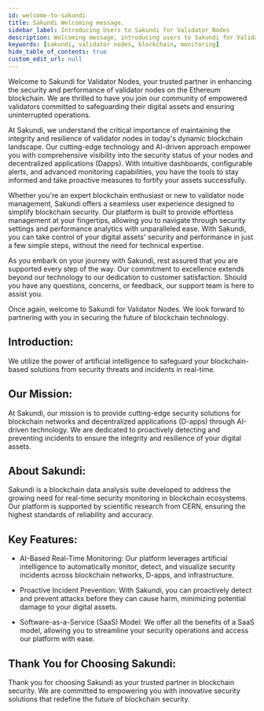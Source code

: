 ```yaml
---
id: welcome-to-sakundi
title: Sakundi Welcoming message.
sidebar_label: Introducing Users to Sakundi for Validator Nodes
description: Welcoming message, introducing users to Sakundi for Validator Nodes.
keywords: [sakundi, validator nodes, blockchain, monitoring]
hide_table_of_contents: true
custom_edit_url: null
---
```


Welcome to Sakundi for Validator Nodes, your trusted partner in enhancing the security and performance of validator nodes on the Ethereum blockchain. We are thrilled to have you join our community of empowered validators committed to safeguarding their digital assets and ensuring uninterrupted operations.

At Sakundi, we understand the critical importance of maintaining the integrity and resilience of validator nodes in today's dynamic blockchain landscape. Our cutting-edge technology and AI-driven approach empower you with comprehensive visibility into the security status of your nodes and decentralized applications (Dapps). With intuitive dashboards, configurable alerts, and advanced monitoring capabilities, you have the tools to stay informed and take proactive measures to fortify your assets successfully.

Whether you're an expert blockchain enthusiast or new to validator node management, Sakundi offers a seamless user experience designed to simplify blockchain security. Our platform is built to provide effortless management at your fingertips, allowing you to navigate through security settings and performance analytics with unparalleled ease. With Sakundi, you can take control of your digital assets' security and performance in just a few simple steps, without the need for technical expertise.

As you embark on your journey with Sakundi, rest assured that you are supported every step of the way. Our commitment to excellence extends beyond our technology to our dedication to customer satisfaction. Should you have any questions, concerns, or feedback, our support team is here to assist you.

Once again, welcome to Sakundi for Validator Nodes. We look forward to partnering with you in securing the future of blockchain technology.

## Introduction:

We utilize the power of artificial intelligence to safeguard your blockchain-based solutions from security threats and incidents in real-time.

## Our Mission:
At Sakundi, our mission is to provide cutting-edge security solutions for blockchain networks and decentralized applications (D-apps) through AI-driven technology. We are dedicated to proactively detecting and preventing incidents to ensure the integrity and resilience of your digital assets.

## About Sakundi:
Sakundi is a blockchain data analysis suite developed to address the growing need for real-time security monitoring in blockchain ecosystems. Our platform is supported by scientific research from CERN, ensuring the highest standards of reliability and accuracy.

## Key Features:

* AI-Based Real-Time Monitoring: Our platform leverages artificial intelligence to automatically monitor, detect, and visualize security incidents across blockchain networks, D-apps, and infrastructure.

* Proactive Incident Prevention: With Sakundi, you can proactively detect and prevent attacks before they can cause harm, minimizing potential damage to your digital assets.

* Software-as-a-Service (SaaS) Model: We offer all the benefits of a SaaS model, allowing you to streamline your security operations and access our platform with ease.

## Thank You for Choosing Sakundi:

Thank you for choosing Sakundi as your trusted partner in blockchain security. We are committed to empowering you with innovative security solutions that redefine the future of blockchain security.
